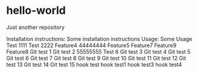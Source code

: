 # hello-world
Just another repository

Installation instructions:
Some installation instructions
Usage:
Some Usage
Test 1111
Test 2222
Feature4
44444444
Feature5
Feature7
Feature9
Feature8
Git test 1
Git test 2
55555555
Test 6
Git test 3
Git test 4
Git test 5
Git test 6
Git test 7
Git test 8
Git test 9
Git test 10
Git test 11
Git test 12
Git test 13
Git test 14
Git test 15
hook test
hook test1
hook test3
hook test4
